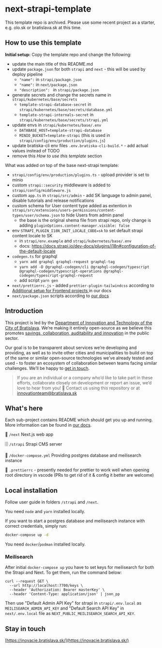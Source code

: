 # next-strapi-template

This template repo is archived. Please use some recent project as a starter, e.g. olo.sk or bratislava.sk at this time.

## How to use this template

**Initial setup:** Copy the template repo and change the following:

- update the main title of this README.md
- update `package.json` for both `strapi` and `next` - this will be used by deploy pipeline
  - `"name":` in `strapi/package.json`
  - `"name":` in `next/package.json`
  - `"description": ` in `strapi/package.json`
- generate secrets and change the secrets name in `strapi/kubernetes/base/secrets`
  - `template-strapi-database-secret` in `strapi/kubernetes/base/secrets/database.yml`
  - `template-strapi-internals-secret` in `strapi/kubernetes/base/secrets/strapi.yml`
- update envs in `strapi/kubernetes/base/.env`
  - `DATABASE_HOST=template-strapi-database`
  - `MINIO_BUCKET=template-strapi` (this is used in `strapi/config/env/production/plugins.js`)
- update bratiska-cli env files `.env.bratiska-cli-build.*` - add actual values instead of TODO
- remove this _How to use this template_ section

What was added on top of the base next-strapi template:

- `strapi/config/env/production/plugins.ts` - upload provider is set to minio
- custom `strapi::security` middleware is added to `strapi/config/middleware.js`
- custom `app.ts` in `strapi/src/admin` - add SK language to admin panel, disable tutorials and release notifications
- custom schema for User content type added as extention in `strapi/src/extensions/users-permissions/content-types/user/schema.json` to hide Users from admin panel
  - the base is the original shema file from strapi repo, only change is adding `pluginOptions.content-manager.visible: false`
- env `STRAPI_PLUGIN_I18N_INIT_LOCALE_CODE=sk` to set default strapi content locale to SK
  - in `strapi/env.example` and `strapi/kubernetes/base/.env`
  - docs: https://docs.strapi.io/dev-docs/plugins/i18n#configuration-of-the-default-locale
- `codegen.ts` for graphql
  - `yarn add graphql graphql-request graphql-tag`
  - `yarn add -D @graphql-codegen/cli @graphql-codegen/typescript @graphql-codegen/typescript-operations @graphql-codegen/typescript-graphql-request`
  - add script `yarn gen`
- `next/prettierrc.js` - added `prettier-plugin-tailwindcss` according to [Additional setup for Frontend projects
  ](https://bratislava.github.io/eslint-and-prettier#additional-setup-for-frontend-projects) in our docs
- `next/package.json` scripts according to [our docs](https://bratislava.github.io/eslint-and-prettier#installation-and-setup)

## Introduction

This project is led by the [Department of Innovation and Technology of the City of Bratislava](https://inovacie.bratislava.sk). We’re making it entirely open-source as we believe this promotes [savings, collaboration, auditability and innovation](https://publiccode.eu) in the public sector.

Our goal is to be transparent about services we’re developing and providing, as well as to invite other cities and municipalities to build on top of the same or similar open-source technologies we’ve already tested and used - to foster an ecosystem of collaboration between teams facing similar challenges. We’ll be happy to [get in touch](mailto:innovationteam@bratislava.sk).

> If you are an individual or a company who’d like to take part in these efforts, collaborate closely on development or report an issue, we’d love to hear from you! 🙌 Contact us using this repository or at [innovationteam@bratislava.sk](mailto:innovationteam@bratislava.sk)

## What's here

Each sub-project contains README which should get you up and running. More information can be found in [our docs](https://bratislava.github.io).

🏡 `/next` Next.js web app

🗄️ `/strapi` Strapi CMS server

🐳 `/docker-compose.yml` Providing postgres database and meilisearch instance

💅 `.prettierrc` - presently needed for prettier to work well when opening root directory in vscode (PRs to get rid of it & config it better are welcome)

## Local installation

Follow user guide in folders `/strapi` and `/next`.

You need `node` and `yarn` installed locally.

If you want to start a postgres database and meilisearch instance with correct credentials, simply run:

```bash
docker-compose up -d
```

You need `docker`/`podman` installed locally.

### Meilisearch

After initial `docker-compose up` you have to set keys for meilisearch for both the Strapi and Next. To get them, run the command below:

```
curl --request GET \
  --url http://localhost:7700/keys \
  --header 'Authorization: Bearer masterKey' \
  --header 'Content-Type: application/json' | json_pp
```

Then use "Default Admin API Key" for strapi in `strapi/.env.local` as `MEILISEARCH_ADMIN_API_KEY` and "Default Search API Key" in `next/.env.local` file as `NEXT_PUBLIC_MEILISEARCH_SEARCH_API_KEY`.

## Stay in touch

[https://inovacie.bratislava.sk/](https://inovacie.bratislava.sk/)
